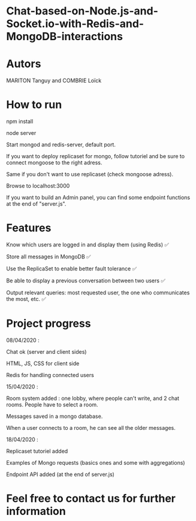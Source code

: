 # Chat-based-on-Node.js-and-Socket.io-with-Redis-and-MongoDB-interactions

# Autors

MARITON Tanguy and COMBRIE Loïck

# How to run

npm install

node server

Start mongod and redis-server, default port.

If you want to deploy replicaset for mongo, follow tutoriel and be sure to connect mongoose to the right adress.

Same if you don't want to use replicaset (check mongoose adress).

Browse to localhost:3000

If you want to build an Admin panel, you can find some endpoint functions at the end of "server.js".

# Features 

Know which users are logged in and display them (using Redis) :white_check_mark:

Store all messages in MongoDB :white_check_mark:

Use the ReplicaSet to enable better fault tolerance :white_check_mark:

Be able to display a previous conversation between two users :white_check_mark: 

Output relevant queries: most requested user, the one who communicates the most, etc. :white_check_mark:

# Project progress

08/04/2020 :

Chat ok (server and client sides)

HTML, JS, CSS for client side

Redis for handling connected users 

15/04/2020 : 

Room system added : one lobby, where people can't write, and 2 chat rooms. People have to select a room.

Messages saved in a mongo database. 

When a user connects to a room, he can see all the older messages.

18/04/2020 :

Replicaset tutoriel added

Examples of Mongo requests (basics ones and some with aggregations)

Endpoint API added (at the end of server.js)


# Feel free to contact us for further information


